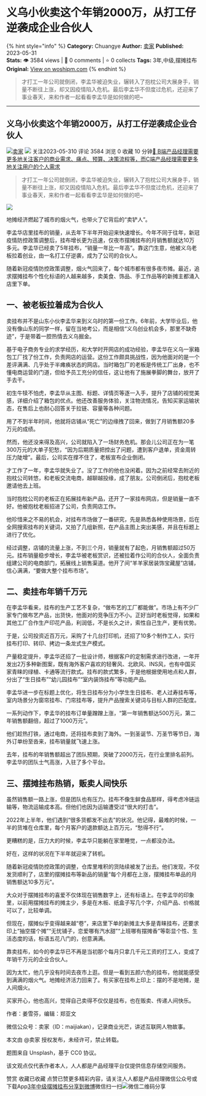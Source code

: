 # 义乌小伙卖这个年销2000万，从打工仔逆袭成企业合伙人
{% hint style="info" %}
**Category:** Chuangye
**Author:** [卖家](https://www.woshipm.com/u/1521203)
**Published:** 2023-05-31  
**Stats:** 👁️ 3584 views | 💬 0 comments | ⭐ 0 collects
**Tags:** 3年,中级,摆摊挂布
**Original:** [View on woshipm.com](https://www.woshipm.com/chuangye/5838006.html)
{% endhint %}
> 才打工一年公司就倒闭，李孟华被迫失业，辗转入了抱枕公司大展身手，销量不断往上涨，却又因疫情陷入危机。最后李孟华不但度过危机，还迎来了事业春天，来和作者一起看看李孟华是如何做的吧~

---

## 义乌小伙卖这个年销2000万，从打工仔逆袭成企业合伙人

[![](https://static.woshipm.com/view/woshipm_api_def_20230530181218_8651.png?imageView2/1/w/72/h/72/q/100)](https://www.woshipm.com/u/1521203)[卖家](https://www.woshipm.com/u/1521203) ![](https://static.woshipm.com/tag/1101_1@2x.png) 关注2023-05-310 评论 3584 浏览 0 收藏 10 分钟[🔗 B端产品经理需要更多地关注客户的商业需求、痛点、预算、决策流程等，而C端产品经理需要更多地关注用户的个人需求](https://ke.qidianla.com/courses/bcpm)

> 才打工一年公司就倒闭，李孟华被迫失业，辗转入了抱枕公司大展身手，销量不断往上涨，却又因疫情陷入危机。最后李孟华不但度过危机，还迎来了事业春天，来和作者一起看看李孟华是如何做的吧~

![](https://image.yunyingpai.com/wp/2023/05/lQSldwqFAp8BwocVyW9i.jpg)

地摊经济燃起了城市的烟火气，也带火了它背后的“卖铲人”。

李孟华店里挂布的销量，从去年下半年开始迎来快速增长。今年不同于往年，新冠疫情防控政策调整后，挂布增长更为迅速，仅夜市摆摊挂布的月销售额就达10万多元。李孟华已经卖了5年挂布，“销量一年比一年高”。靠这门生意，他被义乌老板拉着创业，由一名打工仔逆袭，成为了公司的合伙人。

随着新冠疫情防控政策调整，烟火气回来了，每个城市都有很多夜市摊。最近，追求摆摊挂布个性化标语的人越来越多，卖美食、饰品、手工作品等的新摊主都涌入店里下单。

## 一、被老板拉着成为合伙人

卖挂布并不是山东小伙李孟华来到义乌时的第一份工作。6年前，大学毕业后，他没有像山东的同学一样，留在当地考公，而是相信“义乌创业机会多，那里不缺奇迹”，于是带着一腔热情去义乌掘金。

基于电子商务专业的求学经历，和大学时开网店的成功经验，李孟华在义乌一家箱包工厂找了份工作，负责网店的运营。这份工作颇具挑战性，因为他面对的是一个差评满满、几乎处于半瘫痪状态的网店。当时箱包厂的老板是传统工厂出身，也不懂电商运营的门道，但给予员工充分的信任，这让他有了施展拳脚的舞台，放开了手去干。

初生牛犊不怕虎，李孟华从主图、标题、详情页等逐一入手，提升了店铺的视觉美感，详细介绍了箱包的优点。他还改善服务体验，关注物流情况，告知买家运输状态，在售后上也耐心回答关于拉链、容量等各种问题。

用了不到半年时间，他就将店铺从“死亡”的边缘拽了回来，做到了月销售额20多万元的成绩。

然而，他还没来得及高兴，公司就陷入了一场财务危机。那会儿公司正在为一笔300万元的大单子犯愁，“因为后期质量把控出了问题，遭到客户退单，资金周转压力陡增”。最后，公司实在撑不住了，老板宣布企业倒闭。

才工作了一年，李孟华就失业了。没了工作的他也没闲着。因为之前经常去附近的抱枕公司转悠，和老板交流电商，越聊越投缘，成了朋友。公司倒闭后，抱枕老板邀请他去上班。

当时抱枕公司的老板正在拓展挂布新产品，还开了一家挂布网店，但是销量一直不好。他被抱枕老板招进了公司，负责网店工作。

他珍惜来之不易的机会，对挂布市场做了一番研究，先是熟悉各种使用场景，后在全网搜索挂布的关键词，又拍了几组新照，在产品主图上突出美感，并且在标题上进行了优化。

经过调整，店铺的流量上涨，不到三个月，销量就有了起色，月销售额超过50万元。挂布销量稳步增长，李孟华被老板赏识，还被拉着作公司的合伙人，全面负责组建公司的电商部门，拓展线上销售渠道。他开了间“羊羊家居装饰宝藏屋”店铺，信心满满，“要做大整个挂布市场”。

## 二、卖挂布年销千万元

在李孟华看来，挂布的生产工艺不复杂，“做布艺的工厂都能做”。市场上有不少厂家专门做布艺产品，出货快，他面对的竞争压力不小。正好当时老板觉得，如果和其他工厂合作生产印花产品，利润低，不是长久之计，索性自己生产，更有优势。

于是，公司投资近百万元，采购了十几台打印机，还招了10多个制作工人，实行挂布打印、转印、拷边一条龙式生产模式。

产量稳定提升，李孟华还招了一批设计师，根据客户的定制需求进行改进，一年开发出2万多种新图案，既有海外客户喜欢的轻奢风、北欧风、INS风，也有中国买家青睐的绿植、卡通等流行款式。挂布的款式繁多，于是他根据使用地点和人群，分出了“生日挂布”“幼儿园挂布”“室内装饰挂布”等功能产品。

李孟华进一步在标题上优化，将生日挂布分为小学生生日挂布、老人过寿挂布等，室内场景分为窗帘挂布、门帘挂布等，提升产品搜索关键词与目标人群的匹配度。

一系列动作下，李孟华的挂布订单量蹭蹭上涨，“第一年销售额达500万元，第二年销售额翻倍，超过了1000万元”。

他们趁热打铁，通过电商，还将挂布卖到了海外。一到圣诞节、万圣节等节日，海外订单纷至沓来，挂布销量就飞速上涨。

去年，挂布的年销售额超出了团队预期，突破了2000万元，在行业里排名前列。李孟华的团队士气高涨，入驻了多个平台。

## 三、摆摊挂布热销，贩卖人间快乐

虽然销售额一路上涨，但是团队也有压力。挂布不像生鲜食品那样，得考虑冷链运输等，物流运输成本高。但他们也因为运输遭受过“很大的打击”。

2022年上半年，他们遇到“很多货都发不出去”的状况。他记得，最难的时候，一半的货堆在仓库里，每个月客户的退款额达上百万元，“愁得不行”。

更糟糕的是，压力大的时候，李孟华只能躺在家里睡觉，一点都没办法。

好在，这样的状况在下半年就迎来了转机。

随着新冠疫情防控政策的调整，仓库里堆积的货陆续被发了出去。他们发现，不仅发货顺利了，店里的摆摊挂布等新品的销量“每个月都在上涨，摆摊挂布单品的月销售额达10多万元”。

大众对于摆摊挂布的喜爱不仅体现在销售数字上，还有标语上。在李孟华的印象里，以前用摆摊挂布的摊主少，多是在木板、纸盒子写几个字，介绍产品、价格就可以了，比较单调。

但现在，摆摊似乎变得越来越“卷”，来店里下单的新摊主大多是青睐挂布，还要求印上“抽空摆个摊”“无忧铺子，恋爱哪有汽水甜”“上班哪有摆摊香”等彰显个性、生活态度的话，标语五花八门的，创意满满。

靠卖挂布，如今的李孟华已不再是当初那个每月只拿几千元工资的打工人，变成了年销千万元的企业合伙人。

因为太忙，他几乎没有时间去夜市上逛。但是一看到五颜六色的挂布，他就能感受到满满的烟火气。地摊经济活力回来了。有买家在挂布上印上：摆的不是地摊，是人间烟火。

买家开心，他也高兴，觉得自己卖得不仅仅是挂布，也在贩卖、传递人间快乐。

作者：姜雪芬，编辑：郑亚文

微信公众号：卖家（ID：maijiakan），记录商业光芒，讲述互联网人物故事。

本文由 @卖家 授权发布，未经许可，禁止转载。

题图来自 Unsplash，基于 CC0 协议。

该文观点仅代表作者本人，人人都是产品经理平台仅提供信息存储空间服务。

赞赏 收藏已收藏 点赞已赞更多精彩内容，请关注人人都是产品经理微信公众号或下载App[3年](https://www.woshipm.com/tag/3%e5%b9%b4)[中级](https://www.woshipm.com/tag/%e4%b8%ad%e7%ba%a7)[摆摊挂布](https://www.woshipm.com/tag/%e6%91%86%e6%91%8a%e6%8c%82%e5%b8%83)[分享到微博](https://service.weibo.com/share/share.php?appkey=2775287854&title=义乌小伙卖这个年销2000万，从打工仔逆袭成企业合伙人&url=https://www.woshipm.com/chuangye/5838006.html&pic=https://image.yunyingpai.com/wp/2023/05/lQSldwqFAp8BwocVyW9i.jpg)微信扫一扫![微信二维码](https://api.pwmqr.com/qrcode/create/?url=https://www.woshipm.com/chuangye/5838006.html)分享